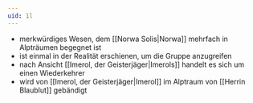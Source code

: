 ```yaml
---
uid: 1l
---
```

- merkwürdiges Wesen, dem [[Norwa Solis|Norwa]] mehrfach in Alpträumen begegnet ist
- ist einmal in der Realität erschienen, um die Gruppe anzugreifen
- nach Ansicht [[Imerol, der Geisterjäger|Imerols]] handelt es sich um einen Wiederkehrer
- wird von [[Imerol, der Geisterjäger|Imerol]] im Alptraum von [[Herrin Blaublut]] gebändigt